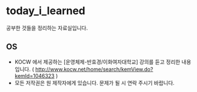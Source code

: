 # today_i_learned
공부한 것들을 정리하는 자료실입니다.

## OS
* KOCW 에서 제공하는 [운영체제-반효경/이화여자대학교] 강의를 듣고 정리한 내용입니다. 
     ( http://www.kocw.net/home/search/kemView.do?kemId=1046323 )
* 모든 저작권은 원 제작자에게 있습니다. 문제가 될 시 연락 주시기 바랍니다.
